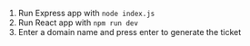 1. Run Express app with `node index.js`
2. Run React app with `npm run dev`
3. Enter a domain name and press enter to generate the ticket
